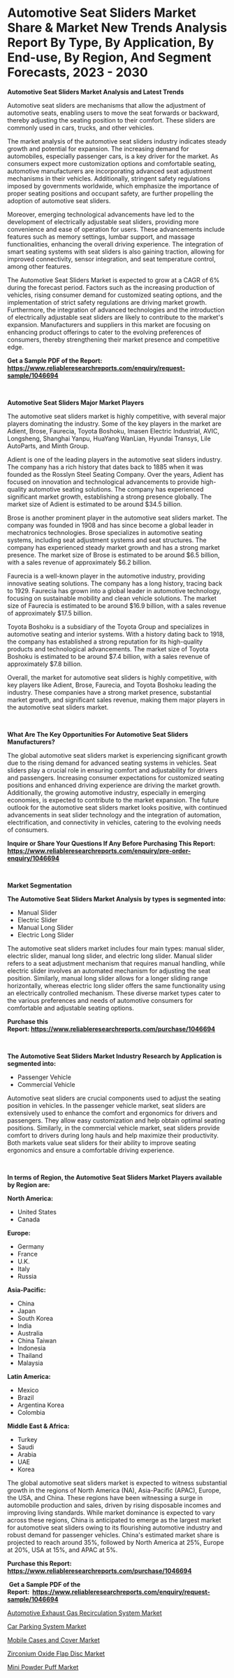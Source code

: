 <p><h1>Automotive Seat Sliders Market Share & Market New Trends Analysis Report By Type, By Application, By End-use, By Region, And Segment Forecasts, 2023 - 2030</h1></p><p><strong>Automotive Seat Sliders Market Analysis and Latest Trends</strong></p>
<p><p>Automotive seat sliders are mechanisms that allow the adjustment of automotive seats, enabling users to move the seat forwards or backward, thereby adjusting the seating position to their comfort. These sliders are commonly used in cars, trucks, and other vehicles.</p><p>The market analysis of the automotive seat sliders industry indicates steady growth and potential for expansion. The increasing demand for automobiles, especially passenger cars, is a key driver for the market. As consumers expect more customization options and comfortable seating, automotive manufacturers are incorporating advanced seat adjustment mechanisms in their vehicles. Additionally, stringent safety regulations imposed by governments worldwide, which emphasize the importance of proper seating positions and occupant safety, are further propelling the adoption of automotive seat sliders.</p><p>Moreover, emerging technological advancements have led to the development of electrically adjustable seat sliders, providing more convenience and ease of operation for users. These advancements include features such as memory settings, lumbar support, and massage functionalities, enhancing the overall driving experience. The integration of smart seating systems with seat sliders is also gaining traction, allowing for improved connectivity, sensor integration, and seat temperature control, among other features.</p><p>The Automotive Seat Sliders Market is expected to grow at a CAGR of 6% during the forecast period. Factors such as the increasing production of vehicles, rising consumer demand for customized seating options, and the implementation of strict safety regulations are driving market growth. Furthermore, the integration of advanced technologies and the introduction of electrically adjustable seat sliders are likely to contribute to the market's expansion. Manufacturers and suppliers in this market are focusing on enhancing product offerings to cater to the evolving preferences of consumers, thereby strengthening their market presence and competitive edge.</p></p>
<p><strong>Get a Sample PDF of the Report:&nbsp; <a href="https://www.reliableresearchreports.com/enquiry/request-sample/1046694">https://www.reliableresearchreports.com/enquiry/request-sample/1046694</a></strong></p>
<p>&nbsp;</p>
<p><strong>Automotive Seat Sliders Major Market Players</strong></p>
<p><p>The automotive seat sliders market is highly competitive, with several major players dominating the industry. Some of the key players in the market are Adient, Brose, Faurecia, Toyota Boshoku, Imasen Electric Industrial, AVIC, Longsheng, Shanghai Yanpu, HuaYang WanLian, Hyundai Transys, Lile AutoParts, and Minth Group.</p><p>Adient is one of the leading players in the automotive seat sliders industry. The company has a rich history that dates back to 1885 when it was founded as the Rosslyn Steel Seating Company. Over the years, Adient has focused on innovation and technological advancements to provide high-quality automotive seating solutions. The company has experienced significant market growth, establishing a strong presence globally. The market size of Adient is estimated to be around $34.5 billion.</p><p>Brose is another prominent player in the automotive seat sliders market. The company was founded in 1908 and has since become a global leader in mechatronics technologies. Brose specializes in automotive seating systems, including seat adjustment systems and seat structures. The company has experienced steady market growth and has a strong market presence. The market size of Brose is estimated to be around $6.5 billion, with a sales revenue of approximately $6.2 billion.</p><p>Faurecia is a well-known player in the automotive industry, providing innovative seating solutions. The company has a long history, tracing back to 1929. Faurecia has grown into a global leader in automotive technology, focusing on sustainable mobility and clean vehicle solutions. The market size of Faurecia is estimated to be around $16.9 billion, with a sales revenue of approximately $17.5 billion.</p><p>Toyota Boshoku is a subsidiary of the Toyota Group and specializes in automotive seating and interior systems. With a history dating back to 1918, the company has established a strong reputation for its high-quality products and technological advancements. The market size of Toyota Boshoku is estimated to be around $7.4 billion, with a sales revenue of approximately $7.8 billion.</p><p>Overall, the market for automotive seat sliders is highly competitive, with key players like Adient, Brose, Faurecia, and Toyota Boshoku leading the industry. These companies have a strong market presence, substantial market growth, and significant sales revenue, making them major players in the automotive seat sliders market.</p></p>
<p>&nbsp;</p>
<p><strong>What Are The Key Opportunities For Automotive Seat Sliders Manufacturers?</strong></p>
<p><p>The global automotive seat sliders market is experiencing significant growth due to the rising demand for advanced seating systems in vehicles. Seat sliders play a crucial role in ensuring comfort and adjustability for drivers and passengers. Increasing consumer expectations for customized seating positions and enhanced driving experience are driving the market growth. Additionally, the growing automotive industry, especially in emerging economies, is expected to contribute to the market expansion. The future outlook for the automotive seat sliders market looks positive, with continued advancements in seat slider technology and the integration of automation, electrification, and connectivity in vehicles, catering to the evolving needs of consumers.</p></p>
<p><strong>Inquire or Share Your Questions If Any Before Purchasing This Report: <a href="https://www.reliableresearchreports.com/enquiry/pre-order-enquiry/1046694">https://www.reliableresearchreports.com/enquiry/pre-order-enquiry/1046694</a></strong></p>
<p>&nbsp;</p>
<p><strong>Market Segmentation</strong></p>
<p><strong>The Automotive Seat Sliders Market Analysis by types is segmented into:</strong></p>
<p><ul><li>Manual Slider</li><li>Electric Slider</li><li>Manual Long Slider</li><li>Electric Long Slider</li></ul></p>
<p><p>The automotive seat sliders market includes four main types: manual slider, electric slider, manual long slider, and electric long slider. Manual slider refers to a seat adjustment mechanism that requires manual handling, while electric slider involves an automated mechanism for adjusting the seat position. Similarly, manual long slider allows for a longer sliding range horizontally, whereas electric long slider offers the same functionality using an electrically controlled mechanism. These diverse market types cater to the various preferences and needs of automotive consumers for comfortable and adjustable seating options.</p></p>
<p><strong>Purchase this Report:&nbsp;<a href="https://www.reliableresearchreports.com/purchase/1046694">https://www.reliableresearchreports.com/purchase/1046694</a></strong></p>
<p>&nbsp;</p>
<p><strong>The Automotive Seat Sliders Market Industry Research by Application is segmented into:</strong></p>
<p><ul><li>Passenger Vehicle</li><li>Commercial Vehicle</li></ul></p>
<p><p>Automotive seat sliders are crucial components used to adjust the seating position in vehicles. In the passenger vehicle market, seat sliders are extensively used to enhance the comfort and ergonomics for drivers and passengers. They allow easy customization and help obtain optimal seating positions. Similarly, in the commercial vehicle market, seat sliders provide comfort to drivers during long hauls and help maximize their productivity. Both markets value seat sliders for their ability to improve seating ergonomics and ensure a comfortable driving experience.</p></p>
<p>&nbsp;</p>
<p><strong>In terms of Region, the Automotive Seat Sliders Market Players available by Region are:</strong></p>
<p>
    <p> <strong> North America: </strong>
        <ul>
            <li>United States</li>
            <li>Canada</li>
        </ul>
        </p> 
    <p> <strong> Europe: </strong>
        <ul>
            <li>Germany</li>
            <li>France</li>
            <li>U.K.</li>
            <li>Italy</li>
            <li>Russia</li>
        </ul>
        </p> 
    <p> <strong> Asia-Pacific: </strong>
        <ul>
            <li>China</li>
            <li>Japan</li>
            <li>South Korea</li>
            <li>India</li>
            <li>Australia</li>
            <li>China Taiwan</li>
            <li>Indonesia</li>
            <li>Thailand</li>
            <li>Malaysia</li>
        </ul>
        </p> 
    <p> <strong> Latin America: </strong>
        <ul>
            <li>Mexico</li>
            <li>Brazil</li>
            <li>Argentina Korea</li>
            <li>Colombia</li>
        </ul>
        </p> 
    <p> <strong> Middle East & Africa: </strong>
        <ul>
            <li>Turkey</li>
            <li>Saudi</li>
            <li>Arabia</li>
            <li>UAE</li>
            <li>Korea</li>
        </ul>
    </p>
    </p>
<p><p>The global automotive seat sliders market is expected to witness substantial growth in the regions of North America (NA), Asia-Pacific (APAC), Europe, the USA, and China. These regions have been witnessing a surge in automobile production and sales, driven by rising disposable incomes and improving living standards. While market dominance is expected to vary across these regions, China is anticipated to emerge as the largest market for automotive seat sliders owing to its flourishing automotive industry and robust demand for passenger vehicles. China's estimated market share is projected to reach around 35%, followed by North America at 25%, Europe at 20%, USA at 15%, and APAC at 5%.</p></p>
<p><strong>Purchase this Report: <a href="https://www.reliableresearchreports.com/purchase/1046694">https://www.reliableresearchreports.com/purchase/1046694</a></strong></p>
<p>&nbsp;<strong>Get a Sample PDF of the Report:&nbsp;&nbsp;<a href="https://www.reliableresearchreports.com/enquiry/request-sample/1046694">https://www.reliableresearchreports.com/enquiry/request-sample/1046694</a></strong></p>
<p><strong></strong></p>
<p><p><a href="https://github.com/lilstefpacute/Market-Research-Report-List-1/blob/main/automotive-exhaust-gas-recirculation-system-market.md">Automotive Exhaust Gas Recirculation System Market</a></p><p><a href="https://www.linkedin.com/pulse/car-parking-system-market-size-2023-2030-global-industrial-ur2tc/">Car Parking System Market</a></p><p><a href="https://medium.com/@reportprime05/mobile-cases-and-cover-market-size-cagr-trends-2024-2030-199c74e4fb29">Mobile Cases and Cover Market</a></p><p><a href="https://www.linkedin.com/pulse/zirconium-oxide-flap-disc-market-insights-players-forecast-3da3e/">Zirconium Oxide Flap Disc Market</a></p><p><a href="https://medium.com/@reportprime04/mini-powder-puff-market-size-cagr-trends-2024-2030-a16557bc22ac">Mini Powder Puff Market</a></p></p>